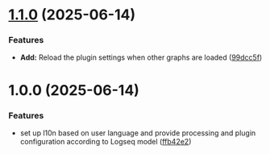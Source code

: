# [1.1.0](https://github.com/YU000jp/logseq-plugin-sample-kit-typescript/compare/v1.0.0...v1.1.0) (2025-06-14)


### Features

* **Add:** Reload the plugin settings when other graphs are loaded ([99dcc5f](https://github.com/YU000jp/logseq-plugin-sample-kit-typescript/commit/99dcc5fde44b1518c09cdaad56dbbd5ed650333b))

# 1.0.0 (2025-06-14)


### Features

* set up l10n based on user language and provide processing and plugin configuration according to Logseq model ([ffb42e2](https://github.com/YU000jp/logseq-plugin-sample-kit-typescript/commit/ffb42e23ab182bb1cd1bec95e0aa23f188995d74))
